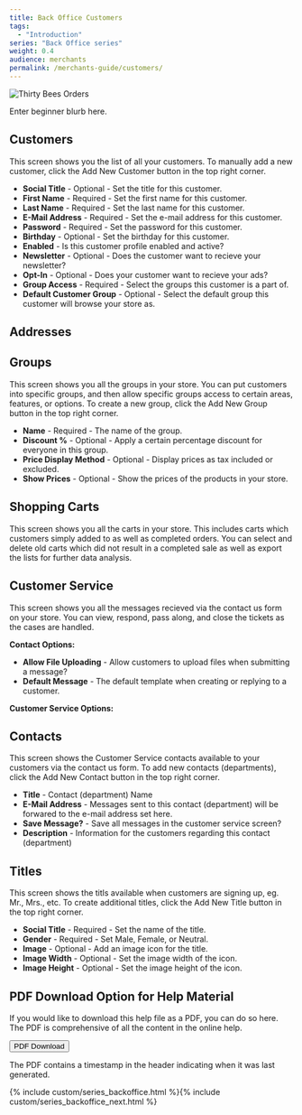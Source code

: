 ```yaml
---
title: Back Office Customers
tags:
  - "Introduction"
series: "Back Office series"
weight: 0.4
audience: merchants
permalink: /merchants-guide/customers/
---
```


![Thirty Bees Orders]({{baseurl}}/thirtybees/images/merchants-guide/customers.jpg  "Thirty Bees Orders")

Enter beginner blurb here.

## Customers

This screen shows you the list of all your customers.  To manually add a new customer, click the Add New Customer button in the top right corner.

- **Social Title** - Optional - Set the title for this customer.
- **First Name** - Required - Set the first name for this customer.
- **Last Name** - Required - Set the last name for this customer.
- **E-Mail Address** - Required - Set the e-mail address for this customer.
- **Password** - Required - Set the password for this customer.
- **Birthday** - Optional - Set the birthday for this customer.
- **Enabled** - Is this customer profile enabled and active?
- **Newsletter** - Optional - Does the customer want to recieve your newsletter?
- **Opt-In** - Optional - Does your customer want to recieve your ads?
- **Group Access** - Required - Select the groups this customer is a part of.
- **Default Customer Group** - Optional - Select the default group this customer will browse your store as.

## Addresses

## Groups

This screen shows you all the groups in your store.  You can put customers into specific groups, and then allow specific groups access to certain areas, features, or options.  To create a new group, click the Add New Group button in the top right corner.

- **Name** - Required - The name of the group.
- **Discount %** - Optional - Apply a certain percentage discount for everyone in this group.
- **Price Display Method** - Optional - Display prices as tax included or excluded.
- **Show Prices** - Optional - Show the prices of the products in your store.

## Shopping Carts

This screen shows you all the carts in your store.  This includes carts which customers simply added to as well as completed orders.  You can select and delete old carts which did not result in a completed sale as well as export the lists for further data analysis.

## Customer Service

This screen shows you all the messages recieved via the contact us form on your store.  You can view, respond, pass along, and close the tickets as the cases are handled.

**Contact Options:**

- **Allow File Uploading** - Allow customers to upload files when submitting a message?
- **Default Message** - The default template when creating or replying to a customer.

**Customer Service Options:**

## Contacts

This screen shows the Customer Service contacts available to your customers via the contact us form.  To add new contacts (departments), click the Add New Contact button in the top right corner.

- **Title** - Contact (department) Name
- **E-Mail Address** - Messages sent to this contact (department) will be forwared to the e-mail address set here.
- **Save Message?** - Save all messages in the customer service screen?
- **Description** - Information for the customers regarding this contact (department)

## Titles

This screen shows the titls available when customers are signing up, eg. Mr., Mrs., etc.  To create additional titles, click the Add New Title button in the top right corner.

- **Social Title** - Required - Set the name of the title.
- **Gender** - Required - Set Male, Female, or Neutral.
- **Image** - Optional - Add an image icon for the title.
- **Image Width** - Optional - Set the image width of the icon.
- **Image Height** - Optional - Set the image height of the icon.

## PDF Download Option for Help Material

If you would like to download this help file as a PDF, you can do so here. The PDF is comprehensive of all the content in the online help.   

<a target="_blank" class="noCrossRef" href="{{base}}/thirtybees/pdf/thirtybees_merchant_guide.pdf"><button type="button" class="btn btn-default" aria-label="Left Align"><span class="glyphicon glyphicon-download-alt" aria-hidden="true"></span> PDF Download</button></a>

The PDF contains a timestamp in the header indicating when it was last generated.

{% include custom/series_backoffice.html %}{% include custom/series_backoffice_next.html %}

